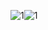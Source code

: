 ![1](https://github.com/Misyan-03/zhihu_date/assets/116817888/0f0602d6-eabf-4bc9-bdd4-512b2161f88b)![1](https://github.com/Misyan-03/zhihu_date/assets/116817888/c1aee0d2-83ab-4893-90d1-3fd4fd45faa2)
